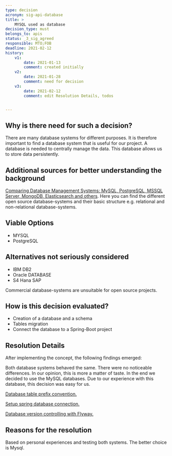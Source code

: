 ```yaml
---
type: decision
acronym: sig-api-database
title: >
    MYSQL used as database
decision_type: must
belongs_to: apis
status: _3_sig_agreed
responsible: MTO;FOB
deadline: 2021-02-12
history:
    v1:
        date: 2021-01-13
        comment: created initially
    v2:
        date: 2021-01-28
        comment: need for decision
    v3:
        date: 2021-02-12
        comment: edit Resolution Details, todos


---
```


## Why is there need for such a decision?

There are many database systems for different purposes. It is therefore important to find a database system that is useful for our project.
A database is needed to centrally manage the data. This database allows us to store data persistently.


## Additional sources for better understanding the background

[Comparing Database Management Systems: MySQL, PostgreSQL, MSSQL Server, MongoDB, Elasticsearch and others](https://www.altexsoft.com/blog/business/comparing-database-management-systems-mysql-postgresql-mssql-server-mongodb-elasticsearch-and-others/).
Here you can find the different open source database-systems and their basic structure e.g. relational and non-relational database-systems.

## Viable Options

* MYSQL 
* PostgreSQL


## Alternatives not seriously considered

* IBM DB2
* Oracle DATABASE
* S4 Hana SAP
  
Commercial database-systems are unsuitable for open source projects.

## How is this decision evaluated?
* Creation of a database and a schema
* Tables migration
* Connect the database to a Spring-Boot project
 
## Resolution Details

After implementing the concept, the following findings emerged: 

Both database systems behaved the same. There were no noticeable differences. In our opinion, this is more a matter of taste. In the end we decided to use the MySQL databases. Due to our experience with this database, this decision was easy for us. 

[Database table prefix convention.](https://github.com/EVATool/evatool-backend/wiki/Database-table-prefix-convention)

[Setup spring database connection.](https://github.com/EVATool/evatool-backend/wiki/Setup-spring-database-connection)

[Database version controlling with Flyway.](https://github.com/EVATool/evatool-backend/wiki/Database-version-controlling-with-Flyway)

## Reasons for the resolution
Based on personal experiences and testing both systems. The better choice is Mysql.


